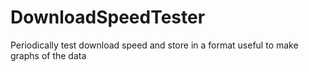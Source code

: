 # DownloadSpeedTester
Periodically test download speed and store in a format useful to make graphs of the data
